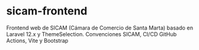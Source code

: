 # sicam-frontend
Frontend web de SICAM (Cámara de Comercio de Santa Marta) basado en Laravel 12.x y ThemeSelection. Convenciones SICAM, CI/CD GitHub Actions, Vite y Bootstrap

